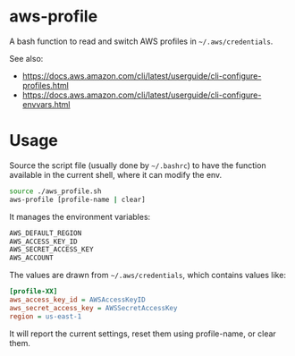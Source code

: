 # aws-profile

A bash function to read and switch AWS profiles in `~/.aws/credentials`.

See also:

- https://docs.aws.amazon.com/cli/latest/userguide/cli-configure-profiles.html
- https://docs.aws.amazon.com/cli/latest/userguide/cli-configure-envvars.html

# Usage

Source the script file (usually done by `~/.bashrc`) to have the function
available in the current shell, where it can modify the env.

```bash
source ./aws_profile.sh
aws-profile [profile-name | clear]
```

It manages the environment variables:

```bash
AWS_DEFAULT_REGION
AWS_ACCESS_KEY_ID
AWS_SECRET_ACCESS_KEY
AWS_ACCOUNT
```

The values are drawn from `~/.aws/credentials`, which contains values like:

```ini
[profile-XX]
aws_access_key_id = AWSAccessKeyID
aws_secret_access_key = AWSSecretAccessKey
region = us-east-1
```

It will report the current settings, reset them using profile-name, or clear
them.

